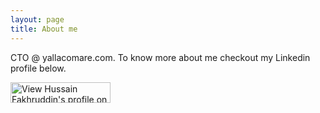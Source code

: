 ```yaml
---
layout: page
title: About me 
---
```


CTO @ yallacomare.com. To know more about me checkout my Linkedin profile below.

<a href="https://www.linkedin.com/in/hussainfakhruddin1/">
<img src="http://www.linkedin.com/img/webpromo/btn_myprofile_160x33.png" alt="View Hussain Fakhruddin's profile on LinkedIn" width="160" height="33" border="0" /></a>
